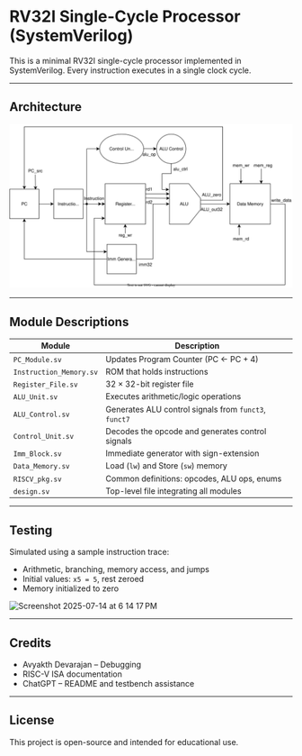 # RV32I Single-Cycle Processor (SystemVerilog)

This is a minimal RV32I single-cycle processor implemented in SystemVerilog. Every instruction executes in a single clock cycle.

---

##  Architecture

![single-cycle-datapath](sing.svg)

---

##  Module Descriptions

| Module                | Description |
|-----------------------|-------------|
| `PC_Module.sv`        | Updates Program Counter (PC ← PC + 4) |
| `Instruction_Memory.sv` | ROM that holds instructions |
| `Register_File.sv`    | 32 × 32-bit register file |
| `ALU_Unit.sv`         | Executes arithmetic/logic operations |
| `ALU_Control.sv`      | Generates ALU control signals from `funct3`, `funct7` |
| `Control_Unit.sv`     | Decodes the opcode and generates control signals |
| `Imm_Block.sv`        | Immediate generator with sign-extension |
| `Data_Memory.sv`      | Load (`lw`) and Store (`sw`) memory |
| `RISCV_pkg.sv`        | Common definitions: opcodes, ALU ops, enums |
| `design.sv`           | Top-level file integrating all modules |

---


##  Testing

Simulated using a sample instruction trace:
- Arithmetic, branching, memory access, and jumps
- Initial values: `x5 = 5`, rest zeroed
- Memory initialized to zero
<img width="993" height="377" alt="Screenshot 2025-07-14 at 6 14 17 PM" src="https://github.com/user-attachments/assets/a7da5cea-f6de-4da2-8ce4-384736fca078" />

---

##  Credits

- Avyakth Devarajan – Debugging
- RISC-V ISA documentation
- ChatGPT – README and testbench assistance

---

##  License

This project is open-source and intended for educational use.
